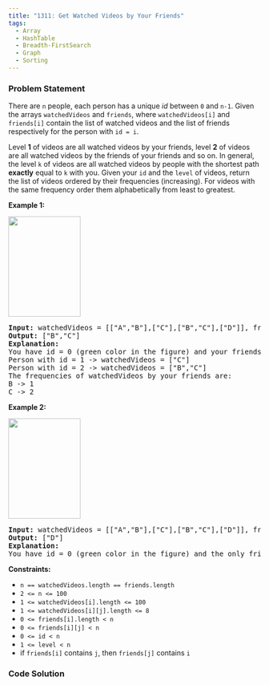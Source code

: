```yaml
---
title: "1311: Get Watched Videos by Your Friends"
tags:
  - Array
  - HashTable
  - Breadth-FirstSearch
  - Graph
  - Sorting
---
```

### Problem Statement

<p>There are <code>n</code> people, each person has a unique <em>id</em> between <code>0</code> and <code>n-1</code>. Given the arrays <code>watchedVideos</code> and <code>friends</code>, where <code>watchedVideos[i]</code> and <code>friends[i]</code> contain the list of watched videos and the list of friends respectively for the person with <code>id = i</code>.</p>

<p>Level <strong>1</strong> of videos are all watched videos by your friends, level <strong>2</strong> of videos are all watched videos by the friends of your friends and so on. In general, the level <code>k</code> of videos are all watched videos by people with the shortest path <strong>exactly</strong> equal to <code>k</code> with you. Given your <code>id</code> and the <code>level</code> of videos, return the list of videos ordered by their frequencies (increasing). For videos with the same frequency order them alphabetically from least to greatest. </p>


<p><strong class="example">Example 1:</strong></p>

<p><strong><img alt="" src="https://assets.leetcode.com/uploads/2020/01/02/leetcode_friends_1.png" style="width: 144px; height: 200px;" /></strong></p>

<pre>
<strong>Input:</strong> watchedVideos = [[&quot;A&quot;,&quot;B&quot;],[&quot;C&quot;],[&quot;B&quot;,&quot;C&quot;],[&quot;D&quot;]], friends = [[1,2],[0,3],[0,3],[1,2]], id = 0, level = 1
<strong>Output:</strong> [&quot;B&quot;,&quot;C&quot;] 
<strong>Explanation:</strong> 
You have id = 0 (green color in the figure) and your friends are (yellow color in the figure):
Person with id = 1 -&gt; watchedVideos = [&quot;C&quot;] 
Person with id = 2 -&gt; watchedVideos = [&quot;B&quot;,&quot;C&quot;] 
The frequencies of watchedVideos by your friends are: 
B -&gt; 1 
C -&gt; 2
</pre>

<p><strong class="example">Example 2:</strong></p>

<p><strong><img alt="" src="https://assets.leetcode.com/uploads/2020/01/02/leetcode_friends_2.png" style="width: 144px; height: 200px;" /></strong></p>

<pre>
<strong>Input:</strong> watchedVideos = [[&quot;A&quot;,&quot;B&quot;],[&quot;C&quot;],[&quot;B&quot;,&quot;C&quot;],[&quot;D&quot;]], friends = [[1,2],[0,3],[0,3],[1,2]], id = 0, level = 2
<strong>Output:</strong> [&quot;D&quot;]
<strong>Explanation:</strong> 
You have id = 0 (green color in the figure) and the only friend of your friends is the person with id = 3 (yellow color in the figure).
</pre>


<p><strong>Constraints:</strong></p>

<ul>
	<li><code>n == watchedVideos.length == friends.length</code></li>
	<li><code>2 &lt;= n &lt;= 100</code></li>
	<li><code>1 &lt;= watchedVideos[i].length &lt;= 100</code></li>
	<li><code>1 &lt;= watchedVideos[i][j].length &lt;= 8</code></li>
	<li><code>0 &lt;= friends[i].length &lt; n</code></li>
	<li><code>0 &lt;= friends[i][j] &lt; n</code></li>
	<li><code>0 &lt;= id &lt; n</code></li>
	<li><code>1 &lt;= level &lt; n</code></li>
	<li>if <code>friends[i]</code> contains <code>j</code>, then <code>friends[j]</code> contains <code>i</code></li>
</ul>


### Code Solution

```python

```
